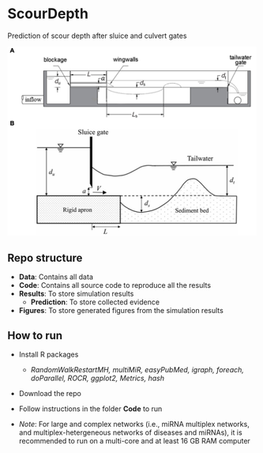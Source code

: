 # ScourDepth
Prediction of scour depth after sluice and culvert gates

![Water Conveyance Structures](https://github.com/hauldhut/ScourDepth/blob/main/WaterConveyanceStructures.png)

## Repo structure
- **Data**: Contains all data 
- **Code**: Contains all source code to reproduce all the results
- **Results**: To store simulation results
  - **Prediction**: To store collected evidence
- **Figures**: To store generated figures from the simulation results

## How to run
- Install R packages
  - *RandomWalkRestartMH, multiMiR, easyPubMed, igraph, foreach, doParallel, ROCR, ggplot2, Metrics, hash*
- Download the repo
- Follow instructions in the folder **Code** to run
  
- *Note*: For large and complex networks (i.e., miRNA multiplex networks, and multiplex-hetergeneous networks of diseases and miRNAs), it is recommended to run on a multi-core and at least 16 GB RAM computer
